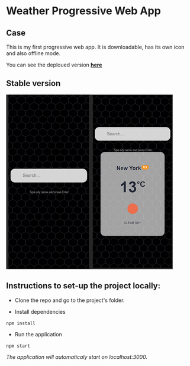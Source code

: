 # Weather Progressive Web App

## Case
This is my first progressive web app. It is downloadable, has its own icon and also offline mode.

You can see the deploued version [**here**](https://happy-torvalds-a40c10.netlify.app/)

## Stable version
![photo](https://github.com/JordanRad/weather-pwa/blob/main/public/screenshot.png)


## Instructions to set-up the project locally:

* Clone the repo and go to the project's folder.

* Install dependencies 
```
npm install
```
* Run the application 
```
npm start
```
*The application will automaticaly start on localhost:3000.*
